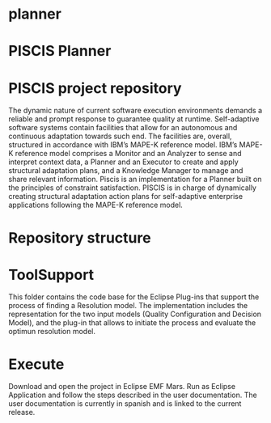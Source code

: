 # planner
# PISCIS Planner

# PISCIS project repository

The dynamic nature of current software execution environments demands a reliable and prompt response to guarantee quality at runtime. Self-adaptive software systems contain facilities that allow for an autonomous and continuous adaptation towards such end. The facilities are, overall, structured in accordance with IBM’s MAPE-K reference model. IBM’s MAPE-K reference model comprises a Monitor and an Analyzer to sense and interpret context data, a Planner and an Executor to create and apply structural adaptation plans, and a Knowledge Manager to manage and share relevant information. Piscis is an implementation for a Planner built on the principles of constraint satisfaction. PISCIS is in charge of dynamically creating structural adaptation action plans for self-adaptive enterprise applications following the MAPE-K reference model.

# Repository structure

# ToolSupport

This folder contains the code base for the Eclipse Plug-ins that support the process of finding a Resolution model. The implementation includes the representation for the two input models (Quality Configuration and Decision Model), and the plug-in that allows to initiate the process and evaluate the optimun resolution model.

# Execute
Download and open the project in Eclipse EMF Mars. Run as Eclipse Application and follow the steps described in the user documentation. The user documentation is currently in spanish and is linked to the current release. 
